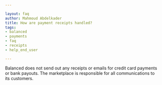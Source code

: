 ```yaml
---

layout: faq
author: Mahmoud Abdelkader
title: How are payment receipts handled?
tags:
- balanced
- payments
- faq
- receipts
- help_end_user

---
```


Balanced does not send out any receipts or emails for credit card payments or bank payouts. The marketplace is responsible for all communications to its customers.
